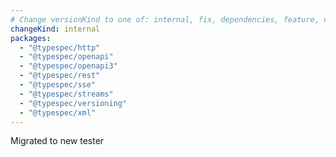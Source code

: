 ```yaml
---
# Change versionKind to one of: internal, fix, dependencies, feature, deprecation, breaking
changeKind: internal
packages:
  - "@typespec/http"
  - "@typespec/openapi"
  - "@typespec/openapi3"
  - "@typespec/rest"
  - "@typespec/sse"
  - "@typespec/streams"
  - "@typespec/versioning"
  - "@typespec/xml"
---
```


Migrated to new tester
